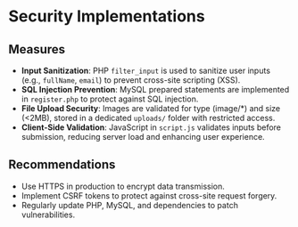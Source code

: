 # Security Implementations

## Measures
- **Input Sanitization**: PHP `filter_input` is used to sanitize user inputs (e.g., `fullName`, `email`) to prevent cross-site scripting (XSS).
- **SQL Injection Prevention**: MySQL prepared statements are implemented in `register.php` to protect against SQL injection.
- **File Upload Security**: Images are validated for type (image/*) and size (<2MB), stored in a dedicated `uploads/` folder with restricted access.
- **Client-Side Validation**: JavaScript in `script.js` validates inputs before submission, reducing server load and enhancing user experience.

## Recommendations
- Use HTTPS in production to encrypt data transmission.
- Implement CSRF tokens to protect against cross-site request forgery.
- Regularly update PHP, MySQL, and dependencies to patch vulnerabilities.